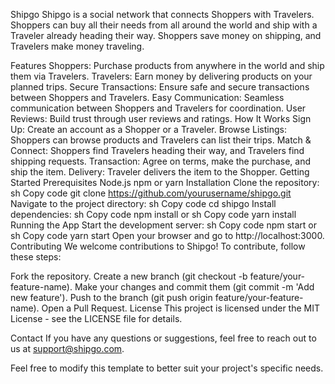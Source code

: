 Shipgo
Shipgo is a social network that connects Shoppers with Travelers. Shoppers can buy all their needs from all around the world and ship with a Traveler already heading their way. Shoppers save money on shipping, and Travelers make money traveling.

Features
Shoppers: Purchase products from anywhere in the world and ship them via Travelers.
Travelers: Earn money by delivering products on your planned trips.
Secure Transactions: Ensure safe and secure transactions between Shoppers and Travelers.
Easy Communication: Seamless communication between Shoppers and Travelers for coordination.
User Reviews: Build trust through user reviews and ratings.
How It Works
Sign Up: Create an account as a Shopper or a Traveler.
Browse Listings: Shoppers can browse products and Travelers can list their trips.
Match & Connect: Shoppers find Travelers heading their way, and Travelers find shipping requests.
Transaction: Agree on terms, make the purchase, and ship the item.
Delivery: Traveler delivers the item to the Shopper.
Getting Started
Prerequisites
Node.js
npm or yarn
Installation
Clone the repository:
sh
Copy code
git clone https://github.com/yourusername/shipgo.git
Navigate to the project directory:
sh
Copy code
cd shipgo
Install dependencies:
sh
Copy code
npm install
or
sh
Copy code
yarn install
Running the App
Start the development server:
sh
Copy code
npm start
or
sh
Copy code
yarn start
Open your browser and go to http://localhost:3000.
Contributing
We welcome contributions to Shipgo! To contribute, follow these steps:

Fork the repository.
Create a new branch (git checkout -b feature/your-feature-name).
Make your changes and commit them (git commit -m 'Add new feature').
Push to the branch (git push origin feature/your-feature-name).
Open a Pull Request.
License
This project is licensed under the MIT License - see the LICENSE file for details.

Contact
If you have any questions or suggestions, feel free to reach out to us at support@shipgo.com.

Feel free to modify this template to better suit your project's specific needs.








